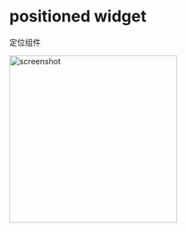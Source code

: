 # positioned widget

定位组件

<img src="https://static.oonnnoo.com/upload/-PCT5wcdy.png" width="300" title="screenshot"/>

